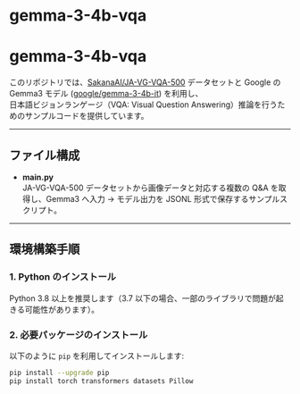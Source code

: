 # gemma-3-4b-vqa

# gemma-3-4b-vqa

このリポジトリでは、[SakanaAI/JA-VG-VQA-500](https://huggingface.co/datasets/SakanaAI/JA-VG-VQA-500) データセットと Google の Gemma3 モデル ([google/gemma-3-4b-it](https://huggingface.co/google/gemma-3-4b-it)) を利用し、  
日本語ビジョンランゲージ（VQA: Visual Question Answering）推論を行うためのサンプルコードを提供しています。

---

## ファイル構成

- **main.py**  
  JA-VG-VQA-500 データセットから画像データと対応する複数の Q&A を取得し、Gemma3 へ入力 → モデル出力を JSONL 形式で保存するサンプルスクリプト。

---

## 環境構築手順

### 1. Python のインストール
Python 3.8 以上を推奨します（3.7 以下の場合、一部のライブラリで問題が起きる可能性があります）。

### 2. 必要パッケージのインストール
以下のように `pip` を利用してインストールします:

```bash
pip install --upgrade pip
pip install torch transformers datasets Pillow

